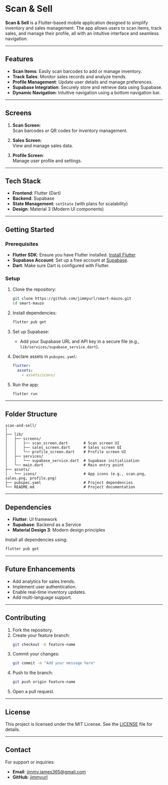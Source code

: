 
# Scan & Sell

**Scan & Sell** is a Flutter-based mobile application designed to simplify inventory and sales management. The app allows users to scan items, track sales, and manage their profile, all with an intuitive interface and seamless navigation.

---

## Features

- **Scan Items**: Easily scan barcodes to add or manage inventory.
- **Track Sales**: Monitor sales records and analyze trends.
- **Profile Management**: Update user details and manage preferences.
- **Supabase Integration**: Securely store and retrieve data using Supabase.
- **Dynamic Navigation**: Intuitive navigation using a bottom navigation bar.

---

## Screens

1. **Scan Screen**:  
   Scan barcodes or QR codes for inventory management.

2. **Sales Screen**:  
   View and manage sales data.

3. **Profile Screen**:  
   Manage user profile and settings.

---

## Tech Stack

- **Frontend**: Flutter (Dart)
- **Backend**: Supabase
- **State Management**: `setState` (with plans for scalability)
- **Design**: Material 3 (Modern UI components)

---

## Getting Started

### Prerequisites

- **Flutter SDK**: Ensure you have Flutter installed. [Install Flutter](https://flutter.dev/docs/get-started/install)
- **Supabase Account**: Set up a free account at [Supabase](https://supabase.com).
- **Dart**: Make sure Dart is configured with Flutter.

### Setup

1. Clone the repository:
   ```bash
   git clone https://github.com/jimmyurl/smart-mauzo.git
   cd smart-mauzo
   ```

2. Install dependencies:
   ```bash
   flutter pub get
   ```

3. Set up Supabase:
   - Add your Supabase URL and API key in a secure file (e.g., `lib/services/supabase_service.dart`).

4. Declare assets in `pubspec.yaml`:
   ```yaml
   flutter:
     assets:
       - assets/icons/
   ```

5. Run the app:
   ```bash
   flutter run
   ```

---

## Folder Structure

```plaintext
scan-and-sell/
│
├── lib/
│   ├── screens/
│   │   ├── scan_screen.dart       # Scan screen UI
│   │   ├── sales_screen.dart      # Sales screen UI
│   │   └── profile_screen.dart    # Profile screen UI
│   ├── services/
│   │   └── supabase_service.dart  # Supabase initialization
│   └── main.dart                  # Main entry point
├── assets/
│   └── icons/                     # App icons (e.g., scan.png, sales.png, profile.png)
├── pubspec.yaml                   # Project dependencies
└── README.md                      # Project documentation
```

---

## Dependencies

- **Flutter**: UI framework
- **Supabase**: Backend as a Service
- **Material Design 3**: Modern design principles

Install all dependencies using:
```bash
flutter pub get
```

---

## Future Enhancements

- Add analytics for sales trends.
- Implement user authentication.
- Enable real-time inventory updates.
- Add multi-language support.

---

## Contributing

1. Fork the repository.
2. Create your feature branch:
   ```bash
   git checkout -b feature-name
   ```
3. Commit your changes:
   ```bash
   git commit -m "Add your message here"
   ```
4. Push to the branch:
   ```bash
   git push origin feature-name
   ```
5. Open a pull request.

---

## License

This project is licensed under the MIT License. See the [LICENSE](LICENSE) file for details.

---

## Contact

For support or inquiries:
- **Email**: jimmy.james365@gmail.com
- **GitHub**: [jimmyurl](https://github.com/jimmyurl)
``` 
